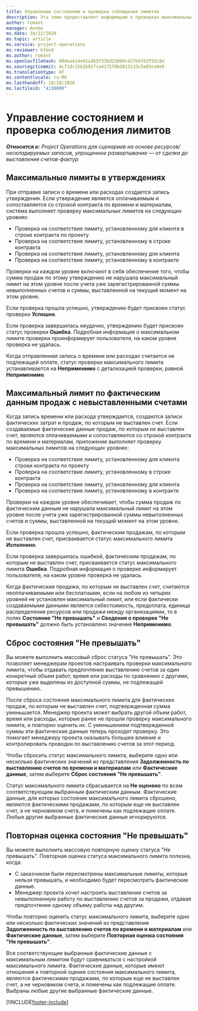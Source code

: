 ```yaml
---
title: Управление состоянием и проверка соблюдения лимитов
description: Эта тема предоставляет информацию о проверках максимальных лимитов, выполняемых в Project Operations.
author: rumant
manager: Annbe
ms.date: 10/22/2020
ms.topic: article
ms.service: project-operations
ms.reviewer: kfend
ms.author: rumant
ms.openlocfilehash: 09dea414e91a365f33bd23089c427b5f63f55c8e
ms.sourcegitcommit: 4cf1dc1561b92fca4175f0b3813133c5e63ce8e6
ms.translationtype: HT
ms.contentlocale: ru-RU
ms.lasthandoff: 10/28/2020
ms.locfileid: "4130009"
---
```

# <a name="manage-not-to-exceed-status-and-validations"></a>Управление состоянием и проверка соблюдения лимитов 

_**Относится к:** Project Operations для сценариев на основе ресурсов/нескладируемых запасов, упрощенное развертывание — от сделки до выставления счетов-фактур_

## <a name="not-to-exceed-on-approvals"></a>Максимальные лимиты в утверждениях

При отправке записи о времени или расходах создается запись утверждения. Если утверждение является оплачиваемым и сопоставляется со строкой контракта по времени и материалам, система выполняет проверку максимальных лимитов на следующих уровнях:

  - Проверка на соответствие лимиту, установленному для клиента в строке контракта по проекту
  - Проверка на соответствие лимиту, установленному в строке контракта
  - Проверка на соответствие лимиту, установленному для клиента
  - Проверка на соответствие лимиту, установленному в контракте

Проверки на каждом уровне включают в себя обеспечение того, чтобы сумма продаж по этому утверждению не нарушала максимальный лимит на этом уровне после учета уже зарегистрированной суммы невыполненных счетов и суммы, выставленной на текущий момент на этом уровне.

Если проверка прошла успешно, утверждению будет присвоен статус проверки **Успешно**.

Если проверка завершилась неудачно, утверждению будет присвоен статус проверки **Ошибка**. Подробная информация о максимальном лимите проверки проинформирует пользователя, на каком уровне проверка не удалась.

Когда отправленная запись о времени или расходах считается не подлежащей оплате, статус проверки максимального лимита устанавливается на **Неприменимо** с детализацией проверки, равной **Неприменимо**.

## <a name="not-to-exceed-on-unbilled-sales-actuals"></a>Максимальный лимит по фактическим данным продаж с невыставленными счетами

Когда запись времени или расхода утверждается, создаются записи фактических затрат и продаж, по которым не выставлен счет. Если создаваемые фактические данные продаж, по которым не выставлен счет, являются оплачиваемыми и сопоставляются со строкой контракта по времени и материалам, приложение выполняет проверку максимальных лимитов на следующих уровнях:

  - Проверка на соответствие лимиту, установленному для клиента строки контракта по проекту
  - Проверка на соответствие лимиту, установленному в строке контракта
  - Проверка на соответствие лимиту, установленному для клиента
  - Проверка на соответствие лимиту, установленному в контракте

Проверки на каждом уровне обеспечивает, чтобы сумма продаж по фактическим данным не нарушала максимальный лимит на этом уровне после учета уже зарегистрированной суммы невыполненных счетов и суммы, выставленной на текущий момент на этом уровне.

Если проверка прошла успешно, фактическим продажам, по которым не выставлен счет, присваивается статус максимального лимита **Исполнено**.

Если проверка завершилась ошибкой, фактическим продажам, по которым не выставлен счет, присваивается статус максимального лимита **Ошибка**. Подробная информация о проверке информирует пользователя, на каком уровне проверка не удалась.

Когда фактические продажи, по которым не выставлен счет, считаются неоплачиваемыми или бесплатными, если на любом из четырех уровней не установлен максимальный лимит, или если фактически создаваемыми данными является себестоимость, предоплата, единица распределения ресурсов или продажи между организациями, то в полях **Состояние "Не превышать"** и **Сведения о проверке "Не превышать"** должно быть установлено значение **Неприменимо**.

## <a name="reset-the-not-to-exceed-status"></a>Сброс состояния "Не превышать"

Вы можете выполнить массовый сброс статуса "Не превышать". Это позволяет менеджерам проектов настраивать проверки максимального лимита, чтобы отдавать предпочтение выставлению счетов за один конкретный объем работ, время или расходы по сравнению с другими, которые уже выделены из доступной суммы, не подлежащей превышению.

После сброса состояния максимального лимита для фактических продаж, по которым не выставлен счет, подтвержденная сумма уменьшается. Менеджер проекта может выбрать другой объем работ, время или расходы, которые ранее не прошли проверку максимального лимита, и повторно оценить их. С уменьшением подтвержденной суммы эти фактические данные теперь проходят проверку. Это помогает менеджеру проекта оказывать большее влияние и контролировать проводки по выставлению счетов за этот период.

Чтобы сбросить статус максимального лимита, выберите одно или несколько фактических значений из представления **Задолженность по выставлению счетов по времени и материалам** или **Фактические данные**, затем выберите **Сброс состояния "Не превышать"**.

Статус максимального лимита сбрасывается на **Не оценено** по всем соответствующим выбранным фактическим данным. Фактические данные, для которых состояние максимального лимита сброшено, являются фактическими продажами, по которым еще не выставлен счет, а не черновиком счета, и помечены как подлежащие оплате. Любые другие выбранные фактические данные игнорируются.

## <a name="reevaluate-not-to-exceed-status"></a>Повторная оценка состояния "Не превышать"

Вы можете выполнить массовую повторную оценку статуса "Не превышать". Повторная оценка статуса максимального лимита полезна, когда:

  - С заказчиком были пересмотрены максимальные лимиты, которые нельзя превышать, и необходимо будет пересмотреть фактические данные.
  - Менеджер проекта хочет настроить выставление счетов за невыполненную работу по выставлению счетов за продажи, отдавая предпочтение одному объему работы над другим.

Чтобы повторно оценить статус максимального лимита, выберите одно или несколько фактических значений из представления **Задолженность по выставлению счетов по времени и материалам** или **Фактические данные**, затем выберите **Повторная оценка состояния "Не превышать"**.

Все соответствующие выбранные фактические данные с максимальным лимитом будут сравниваться с настройкой максимального лимита. Фактические данные, которые имеют отношения к повторной оценке состояния максимального лимита, являются фактическими продажами, по которым еще не выставлен счет, а не черновиком счета, и помечены как подлежащие оплате. Выбраны любые другие выбранные фактические данные.


[!INCLUDE[footer-include](../../includes/footer-banner.md)]